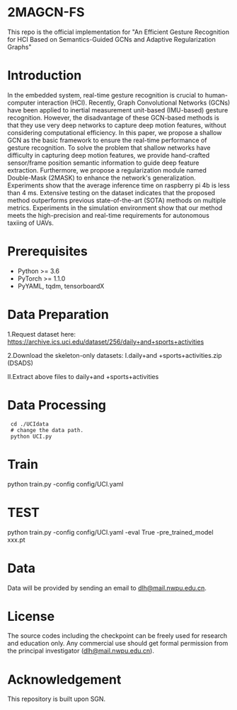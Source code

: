 # 2MAGCN-FS
This repo is the official implementation for "An Efficient Gesture Recognition for HCI Based on Semantics-Guided GCNs and Adaptive Regularization Graphs"

# Introduction

In the embedded system, real-time gesture recognition is crucial to human-computer interaction (HCI). Recently, Graph Convolutional Networks (GCNs) have been applied to inertial measurement unit-based (IMU-based) gesture recognition. However, the disadvantage of these GCN-based methods is that they use very deep networks to capture deep motion features, without considering computational efficiency. In this paper, we propose a shallow GCN as the basic framework to ensure the real-time performance of gesture recognition. To solve the problem that shallow networks have difficulty in capturing deep motion features, we provide hand-crafted sensor/frame position semantic information to guide deep feature extraction. Furthermore, we propose a regularization module named Double-Mask (2MASK) to enhance the network's generalization. Experiments show that the average inference time on raspberry pi 4b is less than 4 ms. Extensive testing on the dataset indicates that the proposed method outperforms previous state-of-the-art (SOTA) methods on multiple metrics. Experiments in the simulation environment show that our method meets the high-precision and real-time requirements for autonomous taxiing of UAVs.




# Prerequisites

- Python >= 3.6
- PyTorch >= 1.1.0
- PyYAML, tqdm, tensorboardX

# Data Preparation

1.Request dataset here: https://archive.ics.uci.edu/dataset/256/daily+and+sports+activities


2.Download the skeleton-only datasets:
Ⅰ.daily+and +sports+activities.zip (DSADS)

Ⅱ.Extract above files to daily+and +sports+activities

# Data Processing

```
 cd ./UCIdata
 # change the data path. 
 python UCI.py
```




# Train

python train.py -config config/UCI.yaml 

# TEST

python train.py -config config/UCI.yaml -eval True -pre_trained_model xxx.pt

# Data

Data will be provided by sending an email to dlh@mail.nwpu.edu.cn.

# License

The source codes including the checkpoint can be freely used for research and education only. Any commercial use should get formal permission from the principal investigator (dlh@mail.nwpu.edu.cn).

# Acknowledgement

This repository is built upon SGN.
